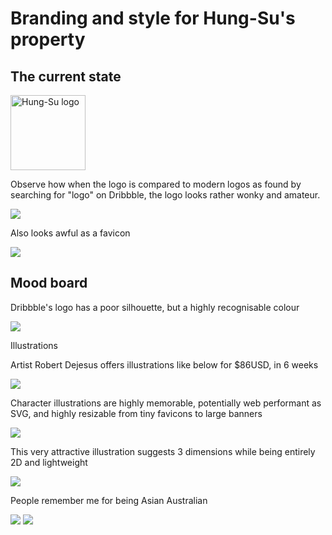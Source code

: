 # Branding and style for Hung-Su's property

## The current state

<img src="https://raw.githubusercontent.com/hungsu/hung.su-2018/master/images/logo--black.png" alt="Hung-Su logo" title="Hung-Su" height="120" />

Observe how when the logo is compared to modern logos as found by searching for "logo" on Dribbble, the logo looks rather wonky and amateur.

<img src="https://hung.su/logo-comparison.png" />

Also looks awful as a favicon

<img src="https://hung.su/favicon-example.png" />

## Mood board

Dribbble's logo has a poor silhouette, but a highly recognisable colour

<img src="http://hung.su/dribbble-favicon.png" />

Illustrations

Artist Robert Dejesus offers illustrations like below for $86USD, in 6 weeks

<img src="https://i.ebayimg.com/images/g/f9oAAOSwU8hY5q9Z/s-l500.jpg">

Character illustrations are highly memorable, potentially web performant as SVG, and highly resizable from tiny favicons to large banners

<img src="https://www.bencodezen.io/bencodezen-logo.png" />

This very attractive illustration suggests 3 dimensions while being entirely 2D and lightweight

<img src="https://cdn.dribbble.com/users/1839419/screenshots/4832498/hi.jpg">

People remember me for being Asian Australian

<img src="https://cdn.dribbble.com/users/74401/screenshots/3706185/wombat-cartoony.png">

<img src="https://ctl.s6img.com/society6/img/_wr_-zXF13wsMLHPybCKmdn7N64/w_1500/stickers/3x3/transparent/lifestyle/~artwork,bg_FFFFFFFF,opthreshold_50p,fw_1800,fh_1800,fx_233,fy_119,iw_1332,ih_1560/s6-original-art-uploads/society6/uploads/misc/b252a995d7294cc98ac6866f2ab47edb/~~/cat-yin-yang878452-stickers.jpg" />
